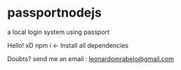# passportnodejs
a local login system using passport

Hello! xD
npm i <- Install all dependencies


Doubts? send me an email : leonardomrabelo@gmail.com
